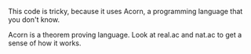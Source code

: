 This code is tricky, because it uses Acorn, a programming language that you don't know.

Acorn is a theorem proving language. Look at real.ac and nat.ac to get a sense of how it works.
